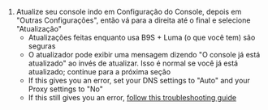 1. Atualize seu console indo em Configuração do Console, depois em "Outras Configurações", então vá para a direita até o final e selecione "Atualização"
   - Atualizações feitas enquanto usa B9S + Luma (o que você tem) são seguras
   - O atualizador pode exibir uma mensagem dizendo "O console já está atualizado" ao invés de atualizar. Isso é normal se você já está atualizado; continue para a próxima seção
   - If this gives you an error, set your DNS settings to "Auto" and your Proxy settings to "No"
   - If this still gives you an error, [follow this troubleshooting guide](troubleshooting-finalizing-setup.html)
